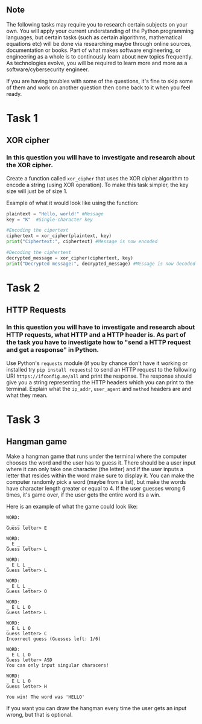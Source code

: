 ## Note
The following tasks may require you to research certain subjects on your own. You will apply your current understanding of the Python programming languages, but certain tasks (such as certain algorithms, mathematical equations etc) will be done via researching maybe through online sources, documentation or books. Part of what makes software engineering, or engineering as a whole is to continously learn about new topics frequently. As technologies evolve, you will be required to learn more and more as a software/cybersecurity engineer.

If you are having troubles with some of the questions, it's fine to skip some of them and work on another question then come back to it when you feel ready.

# Task 1
## XOR cipher
### In this question you will have to investigate and research about the XOR cipher.
Create a function called `xor_cipher` that uses the XOR cipher algorithm to encode a string (using XOR operation). To make this task simpler, the key size will just be of size 1.

Example of what it would look like using the function:
```py
plaintext = "Hello, world!" #Message
key = "K"  #Single-character key

#Encoding the cipertext
ciphertext = xor_cipher(plaintext, key)
print("Ciphertext:", ciphertext) #Message is now encoded

#Decoding the ciphertext
decrypted_message = xor_cipher(ciphertext, key)
print("Decrypted message:", decrypted_message) #Message is now decoded
```

# Task 2
## HTTP Requests
### In this question you will have to investigate and research about HTTP requests, what HTTP and a HTTP header is. As part of the task you have to investigate how to "send a HTTP request and get a response" in Python.
Use Python's `requests` module (if you by chance don't have it working or installed try `pip install requests`) to send an HTTP request to the following URI `https://ifconfig.me/all` and print the response. The response should give you a string representing the HTTP headers which you can print to the terminal. Explain what the `ip_addr`, `user_agent` and `method` headers are and what they mean.

# Task 3
## Hangman game
Make a hangman game that runs under the terminal where the computer chooses the word and the user has to guess it. 
There should be a user input where it can only take one character (the letter) and if the user inputs a letter that resides within the word make sure to display it. You can make the computer randomly pick a word (maybe from a list), but make the words have character length greater or equal to 4. If the user guesses wrong 6 times, it's game over, if the user gets the entire word its a win.

Here is an example of what the game could look like:
```
WORD:
_ _ _ _ _
Guess letter> E

WORD:
_ E _ _ _
Guess letter> L

WORD:
_ E L L _
Guess letter> L

WORD:
_ E L L _
Guess letter> O

WORD:
_ E L L O
Guess letter> L

WORD:
_ E L L O
Guess letter> C
Incorrect guess (Guesses left: 1/6)

WORD:
_ E L L O
Guess letter> ASD
You can only input singular characers!

WORD:
_ E L L O
Guess letter> H

You win! The word was 'HELLO'
```

If you want you can draw the hangman every time the user gets an input wrong, but that is optional.

